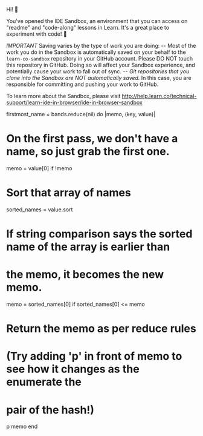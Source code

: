 
Hi! 👋

You've opened the IDE Sandbox, an environment that you can access on "readme" and "code-along" lessons in Learn. It's a great place to experiment with code! 🎉

*IMPORTANT*
Saving varies by the type of work you are doing:
-- Most of the work you do in the Sandbox is automatically saved on your behalf to the `learn-co-sandbox` repository in your GitHub account. Please DO NOT touch this repository in GitHub. Doing so will affect your Sandbox experience, and potentially cause your work to fall out of sync.
-- *Git repositories that you clone into the Sandbox are NOT automatically saved.* In this case, you are responsible for committing and pushing your work to GitHub. 

To learn more about the Sandbox, please visit http://help.learn.co/technical-support/learn-ide-in-browser/ide-in-browser-sandbox

firstmost_name = bands.reduce(nil) do |memo, (key, value)|
  # On the first pass, we don't have a name, so just grab the first one.
  memo = value[0] if !memo
 
  # Sort that array of names
  sorted_names = value.sort
 
  # If string comparison says the sorted name of the array is earlier than
  # the memo, it becomes the new memo.
  memo = sorted_names[0] if sorted_names[0] <= memo
 
  # Return the memo as per reduce rules
  # (Try adding 'p' in front of memo to see how it changes as the enumerate the
  # pair of the hash!)
  p memo
end